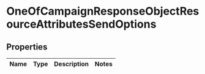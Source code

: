 # OneOfCampaignResponseObjectResourceAttributesSendOptions

## Properties
Name | Type | Description | Notes
------------ | ------------- | ------------- | -------------
